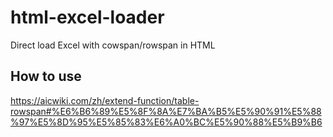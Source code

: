 # html-excel-loader
Direct load Excel with cowspan/rowspan in HTML
## How to use
https://aicwiki.com/zh/extend-function/table-rowspan#%E6%B6%89%E5%8F%8A%E7%BA%B5%E5%90%91%E5%88%97%E5%8D%95%E5%85%83%E6%A0%BC%E5%90%88%E5%B9%B6
